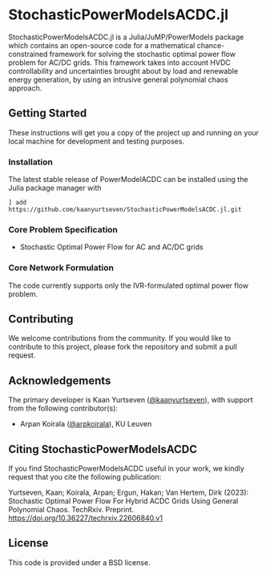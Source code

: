 # StochasticPowerModelsACDC.jl

StochasticPowerModelsACDC.jl is a Julia/JuMP/PowerModels package which contains an open-source code for a mathematical chance-constrained framework for solving the stochastic optimal power flow problem for AC/DC grids. This framework takes into account HVDC controllability and uncertainties brought about by load and renewable energy generation, by using an intrusive general polynomial chaos approach.

## Getting Started

These instructions will get you a copy of the project up and running on your local machine for development and testing purposes.

### Installation

The latest stable release of PowerModelACDC can be installed using the Julia package manager with

```
] add https://github.com/kaanyurtseven/StochasticPowerModelsACDC.jl.git
```
### Core Problem Specification
* Stochastic Optimal Power Flow for AC and AC/DC grids

### Core Network Formulation
The code currently supports only the IVR-formulated optimal power flow problem.

## Contributing

We welcome contributions from the community. If you would like to contribute to this project, please fork the repository and submit a pull request.

## Acknowledgements

The primary developer is Kaan Yurtseven ([@kaanyurtseven](https://github.com/kaanyurtseven)), with support from the following contributor(s):
* Arpan Koirala ([@arpkoirala](https://github.com/arpkoirala)), KU Leuven

## Citing StochasticPowerModelsACDC

If you find StochasticPowerModelsACDC useful in your work, we kindly request that you cite the following publication:

Yurtseven, Kaan; Koirala, Arpan; Ergun, Hakan; Van Hertem, Dirk (2023): Stochastic Optimal Power Flow For Hybrid ACDC Grids Using General Polynomial Chaos. TechRxiv. Preprint. https://doi.org/10.36227/techrxiv.22606840.v1

## License

This code is provided under a BSD license.

